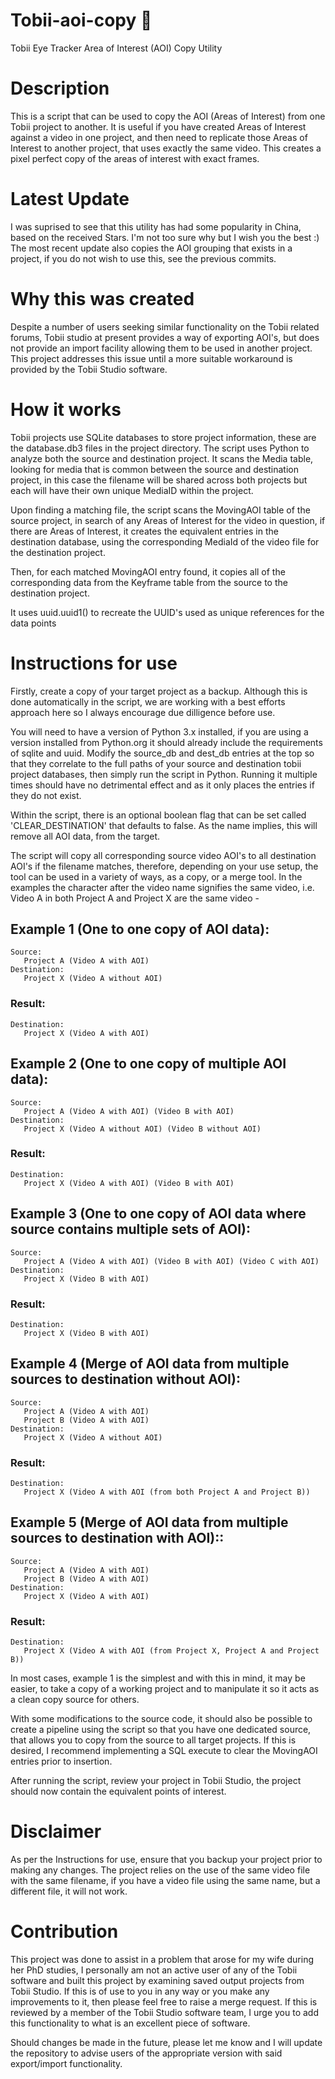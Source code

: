 # Tobii-aoi-copy 👀

Tobii Eye Tracker Area of Interest (AOI) Copy Utility

# Description

This is a script that can be used to copy the AOI (Areas of Interest) from one Tobii project to another.  It is useful if you have created Areas of Interest against a video in one project, and then need to replicate those Areas of Interest to another project, that uses exactly the same video.  This creates a pixel perfect copy of the areas of interest with exact frames.

# Latest Update

I was suprised to see that this utility has had some popularity in China, based on the received Stars.  I'm not too sure why but I wish you the best :)
The most recent update also copies the AOI grouping that exists in a project, if you do not wish to use this, see the previous commits.

# Why this was created

Despite a number of users seeking similar functionality on the Tobii related forums, Tobii studio at present provides a way of exporting AOI's, but does not provide an import facility allowing them to be used in another project.  This project addresses this issue until a more suitable workaround is provided by the Tobii Studio software.

# How it works

Tobii projects use SQLite databases to store project information, these are the database.db3 files in the project directory.  The script uses Python to analyze both the source and destination project.  It scans the Media table, looking for media that is common between the source and destination project, in this case the filename will be shared across both projects but each will have their own unique MediaID within the project.

Upon finding a matching file, the script scans the MovingAOI table of the source project, in search of any Areas of Interest for the video in question, if there are Areas of Interest, it creates the equivalent entries in the destination database, using the corresponding MediaId of the video file for the destination project.

Then, for each matched MovingAOI entry found, it copies all of the corresponding data from the Keyframe table from the source to the destination project.

It uses uuid.uuid1() to recreate the UUID's used as unique references for the data points

# Instructions for use

Firstly, create a copy of your target project as a backup.  Although this is done automatically in the script, we are working with a best efforts approach here so I always encourage due dilligence before use.

You will need to have a version of Python 3.x installed, if you are using a version installed from Python.org it should already include the requirements of sqlite and uuid.  Modify the source_db and dest_db entries at the top so that they correlate to the full paths of your source and destination tobii project databases, then simply run the script in Python.  Running it multiple times should have no detrimental effect and as it only places the entries if they do not exist.

Within the script, there is an optional boolean flag that can be set called 'CLEAR_DESTINATION' that defaults to false.  As the name implies, this will remove all AOI data, from the target.

The script will copy all corresponding source video AOI's to all destination AOI's if the filename matches, therefore, depending on your use setup, the tool can be used in a variety of ways, as a copy, or a merge tool.  In the examples the character after the video name signifies the same video, i.e. Video A in both Project A and Project X are the same video -

## Example 1 (One to one copy of AOI data):

```
Source: 
   Project A (Video A with AOI)
Destination: 
   Project X (Video A without AOI)
```

### Result:

```
Destination:
   Project X (Video A with AOI)
```

## Example 2 (One to one copy of multiple AOI data):

```
Source: 
   Project A (Video A with AOI) (Video B with AOI) 
Destination: 
   Project X (Video A without AOI) (Video B without AOI)
```

### Result:

```
Destination: 
   Project X (Video A with AOI) (Video B with AOI)
```

## Example 3 (One to one copy of AOI data where source contains multiple sets of AOI):

```
Source: 
   Project A (Video A with AOI) (Video B with AOI) (Video C with AOI)
Destination: 
   Project X (Video B with AOI)
```

### Result:

```
Destination: 
   Project X (Video B with AOI)
```

## Example 4 (Merge of AOI data from multiple sources to destination without AOI):

```
Source: 
   Project A (Video A with AOI)
   Project B (Video A with AOI)
Destination: 
   Project X (Video A without AOI)
```

### Result:

```
Destination: 
   Project X (Video A with AOI (from both Project A and Project B))
```

## Example 5 (Merge of AOI data from multiple sources to destination with AOI)::

```
Source: 
   Project A (Video A with AOI)
   Project B (Video A with AOI)
Destination: 
   Project X (Video A with AOI)
```

### Result:

```
Destination: 
   Project X (Video A with AOI (from Project X, Project A and Project B))
```

In most cases, example 1 is the simplest and with this in mind, it may be easier, to take a copy of a working project and to manipulate it so it acts as a clean copy source for others.  

With some modifications to the source code, it should also be possible to create a pipeline using the script so that you have one dedicated source, that allows you to copy from the source to all target projects.  If this is desired, I recommend implementing a SQL execute to clear the MovingAOI entries prior to insertion.

After running the script, review your project in Tobii Studio, the project should now contain the equivalent points of interest.

# Disclaimer

As per the Instructions for use, ensure that you backup your project prior to making any changes.  The project relies on the use of the same video file with the same filename, if you have a video file using the same name, but a different file, it will not work.

# Contribution

This project was done to assist in a problem that arose for my wife during her PhD studies, I personally am not an active user of any of the Tobii software and built this project by examining saved output projects from Tobii Studio.  If this is of use to you in any way or you make any improvements to it, then please feel free to raise a merge request.  If this is reviewed by a member of the Tobii Studio software team, I urge you to add this functionality to what is an excellent piece of software.

Should changes be made in the future, please let me know and I will update the repository to advise users of the appropriate version with said export/import functionality.
